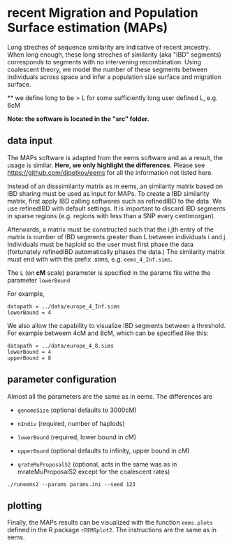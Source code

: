 recent Migration and Population Surface estimation (MAPs)
=====================================

Long streches of sequence similarity are indicative of recent ancestry. When long enough, these long streches of similarity (aka "IBD" segments) corresponds to segments with no intervening recombination. Using coalescent theory, we model the number of these segments between individuals across space and infer a population size surface and migration surface.

** we define long to be > L for some sufficiently long user defined L, e.g. 6cM

**Note: the software is located in the "src" folder.**

## data input

The MAPs software is adapted from the eems software and as a result, the usage is similar. **Here, we only highlight the differences**. Please see https://github.com/dipetkov/eems for all the information not listed here. 

Instead of an disssimilarity matrix as in eems, an similarity matrix based on IBD sharing must be used as input for MAPs. To create a IBD similarity matrix, first apply IBD calling softwares such as refinedIBD to the data. We use refinedIBD with default settings. It is important to discard IBD segments in sparse regions (e.g. regions with less than a SNP every centimorgan).

Afterwards, a matrix must be constructed such that the i,jth entry of the matrix is number of IBD segments greater than L between individuals i and j. Individuals must be haploid so the user must first phase the data (fortunately refinedIBD automatically phases the data.) The similarity matrix must end with with the prefix .sims, e.g. `eems_4_Inf.sims`. 

The `L` (on **cM** scale) parameter is specified in the params file withe the parameter `lowerBound`

For example,
```
datapath = ../data/europe_4_Inf.sims
lowerBound = 4
```

We also allow the capability to visualize IBD segments between a threshold. For example betweem 4cM and 8cM, which can be specified like this:
```
datapath = ../data/europe_4_8.sims
lowerBound = 4
upperBound = 8
```
## parameter configuration

Almost all the parameters are the same as in eems. The differences are

* `genomeSize` (optional defaults to 3000cM)

* `nIndiv` (required, number of haplods)

* `lowerBound` (required, lower bound in cM)

* `upperBound` (optional defaults to infinity, upper bound in cM)

* `qrateMuProposalS2` (optional, acts in the same was as in mrateMuProposalS2 except for the coalescent rates)

```
./runeems2 --params params.ini --seed 123
```

## plotting

Finally, the MAPs results can be visualized with the function `eems.plots` defined in the R package `rEEMSplot2`. The instructions are the same as in eems. 